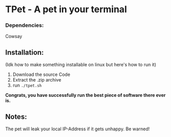# TPet - A pet in your terminal

### Dependencies:
Cowsay

## Installation:
(Idk how to make something installable on linux but here's how to run it)
1. Download the source Code
2. Extract the .zip archive
3. run ```./tpet.sh```

**Congrats, you have successfully run the best piece of software there ever is.**

## Notes:
The pet will leak your local IP-Address if it gets unhappy. Be warned!
